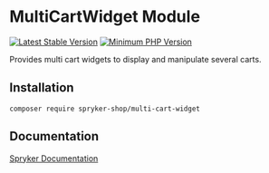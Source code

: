 # MultiCartWidget Module
[![Latest Stable Version](https://poser.pugx.org/spryker-shop/multi-cart-widget/v/stable.svg)](https://packagist.org/packages/spryker-shop/multi-cart-widget)
[![Minimum PHP Version](https://img.shields.io/badge/php-%3E%3D%208.0-8892BF.svg)](https://php.net/)

Provides multi cart widgets to display and manipulate several carts.

## Installation

```
composer require spryker-shop/multi-cart-widget
```

## Documentation

[Spryker Documentation](https://docs.spryker.com)
